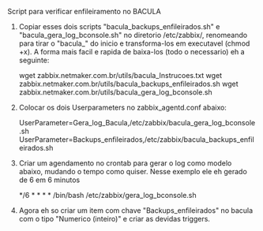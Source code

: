 Script para verificar enfileiramento no BACULA

1)	Copiar esses dois scripts "bacula_backups_enfileirados.sh" e
	"bacula_gera_log_bconsole.sh" no diretorio /etc/zabbix/, renomeando 
	para tirar o "bacula_" do inicio e transforma-los em executavel (chmod
	+x).
	A forma mais facil e rapida de baixa-los (todo o necessario) eh a
	seguinte:

	wget zabbix.netmaker.com.br/utils/bacula_Instrucoes.txt
	wget zabbix.netmaker.com.br/utils/bacula_backups_enfileirados.sh
	wget zabbix.netmaker.com.br/utils/bacula_gera_log_bconsole.sh



2)	Colocar os dois Userparameters no zabbix_agentd.conf abaixo:

	UserParameter=Gera_log_Bacula,/etc/zabbix/bacula_gera_log_bconsole.sh
	UserParameter=Backups_enfileirados,/etc/zabbix/bacula_backups_enfileirados.sh


3)	Criar um agendamento no crontab para gerar o log como modelo abaixo,
	mudando o tempo como quiser. Nesse exemplo ele eh gerado de 6 em 6 minutos
	
	*/6 * * * * /bin/bash /etc/zabbix/gera_log_bconsole.sh


4)	Agora eh so criar um item com chave "Backups_enfileirados" no bacula com
	o tipo "Numerico (inteiro)" e criar as devidas triggers.
